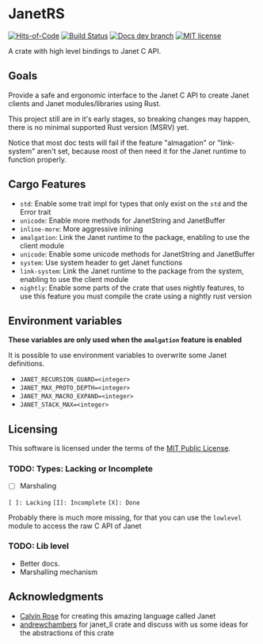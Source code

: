 # JanetRS

[![Hits-of-Code](https://hitsofcode.com/github/grayjack/janetrs?branch=dev)](https://hitsofcode.com/view/github/grayjack/janetrs?branch=dev)
[![Build Status](https://github.com/GrayJack/janetrs/workflows/Check%20and%20Test/badge.svg)](https://github.com/GrayJack/janetrs/actions)
[![Docs dev branch](https://img.shields.io/badge/Docs-dev%20branch-blue)](https://grayjack.github.io/janetrs/janetrs/index.html)
[![MIT license](https://img.shields.io/badge/License-MIT-blue.svg)](./LICENCE)

A crate with high level bindings to Janet C API.

## Goals

Provide a safe and ergonomic interface to the Janet C API to create Janet
clients and Janet modules/libraries using Rust.

This project still are in it's early stages, so breaking changes may happen,
there is no minimal supported Rust version (MSRV) yet.

Notice that most doc tests will fail if the feature "almagation" or
"link-system" aren't set, because most of then need it for the Janet runtime to
function properly.

## Cargo Features

- `std`: Enable some trait impl for types that only exist on the `std` and the
  Error trait
- `unicode`: Enable more methods for JanetString and JanetBuffer
- `inline-more`: More aggressive inlining
- `amalgation`: Link the Janet runtime to the package, enabling to use the
  client module
- `unicode`: Enable some unicode methods for JanetString and JanetBuffer
- `system`: Use system header to get Janet functions
- `link-system`: Link the Janet runtime to the package from the system, enabling
  to use the client module
- `nightly`: Enable some parts of the crate that uses nightly features, to use
  this feature you must compile the crate using a nightly rust version

## Environment variables

**These variables are only used when the `amalgation` feature is enabled**

It is possible to use environment variables to overwrite some Janet definitions.

- `JANET_RECURSION_GUARD=<integer>`
- `JANET_MAX_PROTO_DEPTH=<integer>`
- `JANET_MAX_MACRO_EXPAND=<integer>`
- `JANET_STACK_MAX=<integer>`

## Licensing

This software is licensed under the terms of the
[MIT Public License](./LICENSE).

### TODO: Types: Lacking or Incomplete

- [ ] Marshaling

`[ ]: Lacking` `[I]: Incomplete` `[X]: Done`

Probably there is much more missing, for that you can use the `lowlevel` module
to access the raw C API of Janet

### TODO: Lib level

- Better docs.
- Marshalling mechanism

## Acknowledgments

- [Calvin Rose](https://github.com/bakpakin) for creating this amazing language
  called Janet
- [andrewchambers](https://github.com/andrewchambers) for janet_ll crate and
  discuss with us some ideas for the abstractions of this crate
